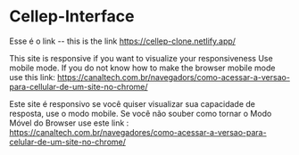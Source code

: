 # Cellep-Interface

Esse é o link -- this is the link https://cellep-clone.netlify.app/


This site is responsive if you want to visualize your responsiveness Use mobile mode. 
If you do not know how to make the browser mobile mode use this link: https://canaltech.com.br/navegadors/como-acessar-a-versao-para-cellular-de-um-site-no-chrome/

Este site é responsivo se você quiser visualizar sua capacidade de resposta, use o modo mobile. 
Se você não souber como tornar o Modo Móvel do Browser use este link : https://canaltech.com.br/navegadores/como-acessar-a-versao-para-celular-de-um-site-no-chrome/
